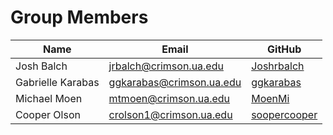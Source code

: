 # Group Members

| Name | Email | GitHub |
| - | - | - |
| Josh Balch | jrbalch@crimson.ua.edu | [Joshrbalch](https://github.com/Joshrbalch) |
| Gabrielle Karabas | ggkarabas@crimson.ua.edu | [ggkarabas](https://github.com/ggkarabas) |
| Michael Moen | mtmoen@crimson.ua.edu | [MoenMi](https://github.com/MoenMi) |
| Cooper Olson | crolson1@crimson.ua.edu | [soopercooper](https://github.com/soopercooper) |
